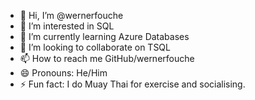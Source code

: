 - 👋 Hi, I’m @wernerfouche
- 👀 I’m interested in SQL
- 🌱 I’m currently learning Azure Databases
- 💞️ I’m looking to collaborate on TSQL
- 📫 How to reach me GitHub/wernerfouche
- 😄 Pronouns: He/Him
- ⚡ Fun fact: I do Muay Thai for exercise and socialising.

<!---
wernerfouche/wernerfouche is a ✨ special ✨ repository because its `README.md` (this file) appears on your GitHub profile.
You can click the Preview link to take a look at your changes.
--->
